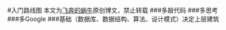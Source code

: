 #入门路线图
本文为[飞奔的蜗牛](https://huangxiankui.github.io/blog/index.html?diaries/index.md)原创博文，禁止转载
###多敲代码
###多思考
###多Google
###基础（数据库、数据结构、算法、设计模式）决定上层建筑




